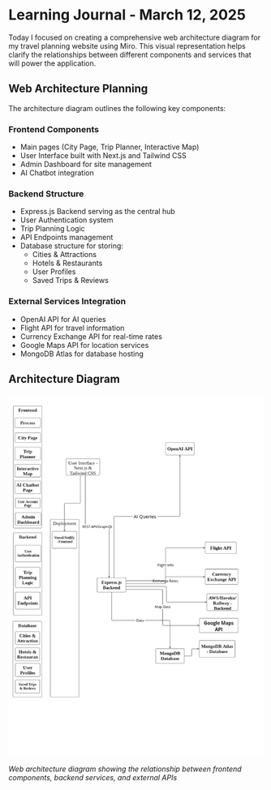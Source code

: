 # Learning Journal - March 12, 2025

Today I focused on creating a comprehensive web architecture diagram for my travel planning website using Miro. This visual representation helps clarify the relationships between different components and services that will power the application.

## Web Architecture Planning

The architecture diagram outlines the following key components:

### Frontend Components
- Main pages (City Page, Trip Planner, Interactive Map)
- User Interface built with Next.js and Tailwind CSS
- Admin Dashboard for site management
- AI Chatbot integration

### Backend Structure
- Express.js Backend serving as the central hub
- User Authentication system
- Trip Planning Logic
- API Endpoints management
- Database structure for storing:
  - Cities & Attractions
  - Hotels & Restaurants
  - User Profiles
  - Saved Trips & Reviews

### External Services Integration
- OpenAI API for AI queries
- Flight API for travel information
- Currency Exchange API for real-time rates
- Google Maps API for location services
- MongoDB Atlas for database hosting

## Architecture Diagram

![Web Architecture Diagram](/images/KosovaTravelGuide%20-%20web_arch.jpg)

*Web architecture diagram showing the relationship between frontend components, backend services, and external APIs*

